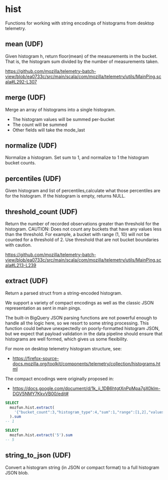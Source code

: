 # hist

Functions for working with string encodings of histograms from desktop telemetry.


## mean (UDF)

Given histogram h, return floor(mean) of the measurements in the bucket.
That is, the histogram sum divided by the number of measurements taken.

<https://github.com/mozilla/telemetry-batch-view/blob/ea0733c/src/main/scala/com/mozilla/telemetry/utils/MainPing.scala#L292-L307>




## merge (UDF)

Merge an array of histograms into a single histogram.

- The histogram values will be summed per-bucket
- The count will be summed
- Other fields will take the mode_last




## normalize (UDF)

Normalize a histogram. Set sum to 1, and normalize to 1 the histogram bucket counts.



## percentiles (UDF)

Given histogram and list of percentiles,calculate what those percentiles are for the histogram. If the histogram is empty, returns NULL.



## threshold_count (UDF)

Return the number of recorded observations greater than threshold for
the histogram.  CAUTION: Does not count any buckets that have any values
less than the threshold. For example, a bucket with range (1, 10) will
not be counted for a threshold of 2. Use threshold that are not bucket
boundaries with caution.

<https://github.com/mozilla/telemetry-batch-view/blob/ea0733c/src/main/scala/com/mozilla/telemetry/utils/MainPing.scala#L213-L239>




## extract (UDF)

Return a parsed struct from a string-encoded histogram.

We support a variety of compact encodings as well as the classic JSON
representation as sent in main pings.

The built-in BigQuery JSON parsing functions are not powerful enough to handle
all the logic here, so we resort to some string processing. This function could
behave unexpectedly on poorly-formatted histogram JSON, but we expect that
payload validation in the data pipeline should ensure that histograms are well
formed, which gives us some flexibility.

For more on desktop telemetry histogram structure, see:

- https://firefox-source-docs.mozilla.org/toolkit/components/telemetry/collection/histograms.html

The compact encodings were originally proposed in:

- https://docs.google.com/document/d/1k_ji_1DB6htgtXnPpMpa7gX0klm-DGV5NMY7KkvVB00/edit#

```sql
SELECT
  mozfun.hist.extract(
    '{"bucket_count":3,"histogram_type":4,"sum":1,"range":[1,2],"values":{"0":1,"1":0}}'
  ).sum
-- 1
```

```sql
SELECT
  mozfun.hist.extract('5').sum
-- 5
```


## string_to_json (UDF)

Convert a histogram string (in JSON or compact format) to a full histogram JSON blob.


